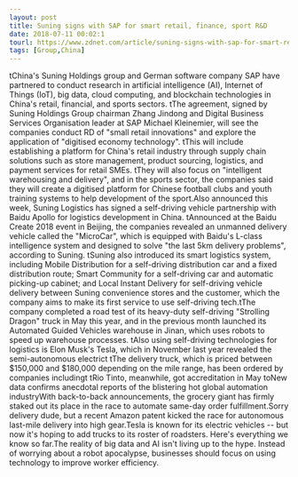 ```yaml
---
layout: post
title: Suning signs with SAP for smart retail, finance, sport R&D
date: 2018-07-11 00:02:1
tourl: https://www.zdnet.com/article/suning-signs-with-sap-for-smart-retail-finance-sport-r-d/
tags: [Group,China]
---
```

 tChina's Suning Holdings group and German software company SAP have partnered to conduct research in artificial intelligence (AI), Internet of Things (IoT), big data, cloud computing, and blockchain technologies in China's retail, financial, and sports sectors. tThe agreement, signed by Suning Holdings Group chairman Zhang Jindong and Digital Business Services Organisation leader at SAP Michael Kleinemier, will see the companies conduct RD of "small retail innovations" and explore the application of "digitised economy technology". tThis will include establishing a platform for China's retail industry through supply chain solutions such as store management, product sourcing, logistics, and payment services for retail SMEs. tThey will also focus on "intelligent warehousing and delivery", and in the sports sector, the companies said they will create a digitised platform for Chinese football clubs and youth training systems to help development of the sport.Also announced this week, Suning Logistics has signed a self-driving vehicle partnership with Baidu Apollo for logistics development in China. tAnnounced at the Baidu Create 2018 event in Beijing, the companies revealed an unmanned delivery vehicle called the "MicroCar", which is equipped with Baidu's L-class intelligence system and designed to solve "the last 5km delivery problems", according to Suning. tSuning also introduced its smart logistics system, including Mobile Distribution for a self-driving distribution car and a fixed distribution route; Smart Community for a self-driving car and automatic picking-up cabinet; and Local Instant Delivery for self-driving vehicle delivery between Suning convenience stores and the customer, which the company aims to make its first service to use self-driving tech.tThe company completed a road test of its heavy-duty self-driving "Strolling Dragon" truck in May this year, and in the previous month launched its Automated Guided Vehicles warehouse in Jinan, which uses robots to speed up warehouse processes. tAlso using self-driving technologies for logistics is Elon Musk's Tesla, which in November last year revealed the semi-autonomous electrict tThe delivery truck, which is priced between $150,000 and $180,000 depending on the mile range, has been ordered by companies includingt tRio Tinto, meanwhile, got accreditation in May toNew data confirms anecdotal reports of the blistering hot global automation industryWith back-to-back announcements, the grocery giant has firmly staked out its place in the race to automate same-day order fulfillment.Sorry delivery dude, but a recent Amazon patent kicked the race for autonomous last-mile delivery into high gear.Tesla is known for its electric vehicles -- but now it's hoping to add trucks to its roster of roadsters. Here's everything we know so far.The reality of big data and AI isn't living up to the hype. Instead of worrying about a robot apocalypse, businesses should focus on using technology to improve worker efficiency.